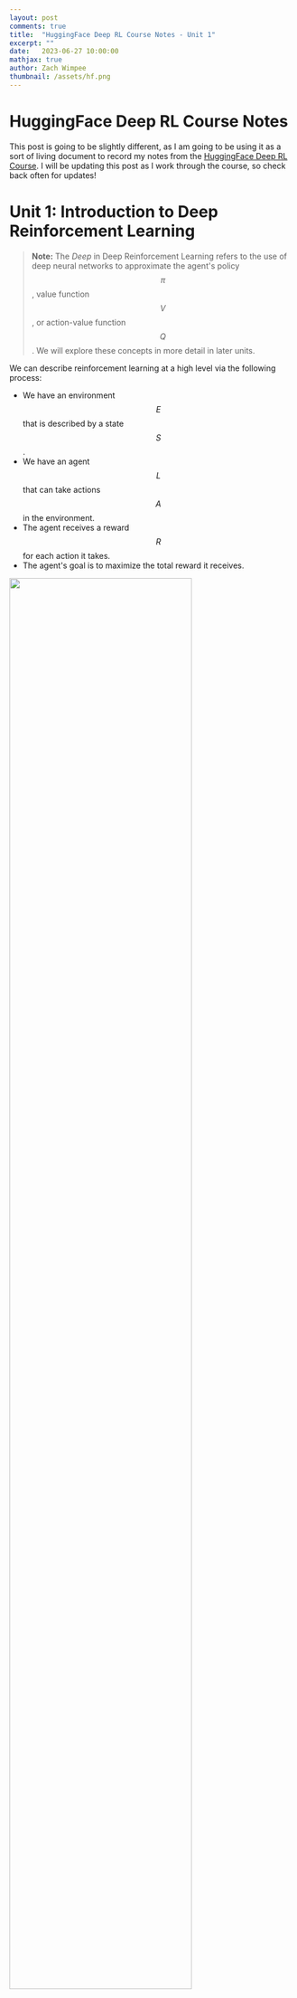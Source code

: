 ```yaml
---
layout: post
comments: true
title:  "HuggingFace Deep RL Course Notes - Unit 1"
excerpt: ""
date:   2023-06-27 10:00:00
mathjax: true
author: Zach Wimpee
thumbnail: /assets/hf.png
---
```


# HuggingFace Deep RL Course Notes
This post is going to be slightly different, as I am going to be using it as a sort of living document to record my notes from the [HuggingFace Deep RL Course](https://huggingface.co/course/chapter1). I will be updating this post as I work through the course, so check back often for updates!

# Unit 1: Introduction to Deep Reinforcement Learning

> **Note:** The *Deep* in Deep Reinforcement Learning refers to the use of deep neural networks to approximate the agent's policy $$ \pi$$ , value function $$ V$$ , or action-value function $$ Q$$ . We will explore these concepts in more detail in later units.

We can describe reinforcement learning at a high level via the following process:
- We have an environment $$ E$$ that is described by a state$$ S$$ .
- We have an agent $$ L$$ that can take actions $$ A$$ in the environment.
- The agent receives a reward $$ R$$ for each action it takes.
- The agent's goal is to maximize the total reward it receives.

<div class="imgcap_noborder">
<img src="/assets/rl-process.jpg" width="80%">
</div>


More formally, we can say that an agent first receives an observation $$ s_0$$  from the environment. The agent then takes an action $$ a_0$$  based on the observation $$ s_0$$ . The environment then transitions to a new state $$ s_1$$ and returns a reward $$ r_1$$ to the agent. This process repeats until the agent reaches a terminal state.

We can further formalize this even further with the following definitions:

## Definitions

### Environment
An environment $$ E$$  is a function that maps states to rewards:

$$ 
E: S \rightarrow R
$$ 

and is described by a state$$ s_t$$ at time$$ t$$ :

$$ 
s_t \in S
$$ 

That is, given some state$$ s_t$$ , the environment$$ E$$ will return a reward$$ r_t$$ . The environment also transitions to a new state$$ s_{t+1}$$ . This reward and observations about the new state are then provided to the agent,$$ L$$ .

### Agent
An agent$$ L$$ is an entity that exists within and interacts with the environment$$ E$$ . Roughly speaking, the agent$$ L$$ is the entity that is trying to solve the RL problem. The agent$$ L$$ is described by a policy$$ \pi$$ and takes actions$$ a_t$$ in the environment$$ E$$ . 

More formally, the agent is described by a policy$$ \pi$$ that maps states to actions:

$$ 
L: S \rightarrow A
$$ 

That is, given some observation about the current state$$ s_t$$ , the agent$$ L$$ will return an action$$ a_t$$ . This choice is determined by the agent's policy$$ \pi$$ .


### Policy
A policy$$ \pi$$ is a function that maps states to actions:

$$ 
\pi: S \rightarrow A
$$ 

That is, given some observation about the current state$$ s_t$$ , the policy$$ \pi$$ will return an action$$ a_t$$ . This choice is determined by the agent's policy$$ \pi$$ .

<div class="imgcap_noborder">
<img src="/assets/policy.jpg" width="500">
</div>

### Reward
A reward$$ r_t$$ is a scalar value that the agent receives after taking an action$$ a_t$$ :

$$ 
r_t \in R
$$ 

That is, given some action$$ a_t$$ , the agent$$ L$$ will receive a reward$$ r_t$$ from the environment$$ E$$ .

### Return
The return$$ R_t$$ is the sum of the rewards that the agent receives after taking an action$$ a_t$$ :
$$ 
R_t = r_t + r_{t+1} + r_{t+2} + \cdots
$$ 

That is, given some action$$ a_t$$ , the agent$$ L$$ will receive a reward$$ r_t$$ from the environment$$ E$$ . The agent will then take another action$$ a_{t+1}$$ and receive a reward$$ r_{t+1}$$ from the environment$$ E$$ . This process repeats until the agent reaches a terminal state. The return at a given time$$ R_t$$ is the sum of all of these rewards up to that point.

### Discounted Return
The discounted return $$ G_t$$  is the sum of the rewards that the agent receives after taking an action $$ a_t$$ , but with each reward discounted by a factor $$ \gamma$$ :

$$ 
G_t = r_t + \gamma r_{t+1} + \gamma^2 r_{t+2} + \cdots
$$ 

That is, given some action$$ a_t$$ , the agent$$ L$$ will receive a reward$$ r_t$$ from the environment$$ E$$ . The agent will then take another action$$ a_{t+1}$$ and receive a reward$$ r_{t+1}$$ from the environment$$ E$$ . This process repeats until the agent reaches a terminal state. The return at a given time$$ R_t$$ is the sum of all of these rewards up to that point, but with each reward discounted by a factor$$ \gamma$$ . This ensures that the more highly probable, early rewards are weighted more heavily than the less probable, later rewards, with respect to the final total return.

This idea is a little bit tricky, so we can take a look at the following figure to get a better intuition for why this needs to be done:

<div class="imgcap_noborder">
<img src="/assets/rewards_3.jpg" width="80%">
</div>

In this figure, we see that our agent (the mouse) has an advesary (the cat). The cat is intially positioned in the top left corner of the grid, and the mouse is positioned in the bottom middle tile. The mouse's goal is to maximize the amount of cheese it can eat over a given interval before one of the following two events occur:

- The mouse eats all of the cheese
- The cat eats the mouse

The cheese positioned closer to the mouse will need to be weighted higher than the cheese further away, because otherwise our policy might end up causing our agent to get eaten by the cat. This is because the agent will be more likely to get eaten by the cat than it is to eat the cheese further away. This is why we need to discount the rewards that are further away from the agent.

## RL-Problem: Finding the Optimal Policy
We can now describe the RL problem as finding the optimal policy$$ \pi^*$$ that maximizes the return$$ R_t$$ :

$$ 
\pi^* = \underset{\pi}{\text{argmax}} \sum_{t=0}^{\infty} R_t
$$ 

There are two main approaches to solving this problem:
- Value-based methods
- Policy-based methods

<div class="imgcap_noborder">
<img src="/assets/two-approaches.jpg" width="80%">
</div>

### Value-Based Methods
Value-based methods attempt to find the optimal policy$$ \pi^*$$ by finding the optimal value function$$ V^*$$ :

$$ 
V^* = \underset{\pi}{\text{argmax}} \sum_{t=0}^{\infty} R_t
$$ 

We will explore value-based methods in more detail in the next chapter.

### Policy-Based Methods
Policy-based methods attempt to find the optimal policy$$ \pi^*$$ directly:

$$ 
\pi^* = \underset{\pi}{\text{argmax}} \sum_{t=0}^{\infty} R_t
$$ 

We will explore policy-based methods in more detail in later chapters, but for now we can say that policy-based methods are typically more sample efficient than value-based methods, and have become increasingly popular in recent years given the advancements in deep learning algorithms and capabilities empowered by powerful GPUs.


## Summary
Returning back to what we introduced at the beginning of this unit, we can describe reinforcement learning as the following process:
- We have an environment$$ E$$ that is described by a state$$ S$$ .
- We have an agent$$ L$$ that can take actions$$ A$$ in the environment.
- The agent receives a reward$$ R$$ for each action it takes, along with an observation about the new state.

We can state the goal of the agent as maximizing the total reward it receives.

That is, the agent's goal is to maximize the return$$ R_t$$ :

$$ 
R_t = r_t + r_{t+1} + r_{t+2} + \cdots
$$ 

Therefore *our* goal will be to find the optimal polciy$$ \pi^*$$ that maximizes the return$$ R_t$$ :

$$ 
\pi^* = \underset{\pi}{\text{argmax}} \sum_{t=0}^{\infty} R_t
$$ 

We can solve this problem using either value-based methods or policy-based methods.

In the next unit, we will explore value-based methods in more detail through the use of Q-Learning, a popular value-based method for solving RL problems.

#### References
- [HuggingFace Deep RL Course](https://huggingface.co/course/chapter1)